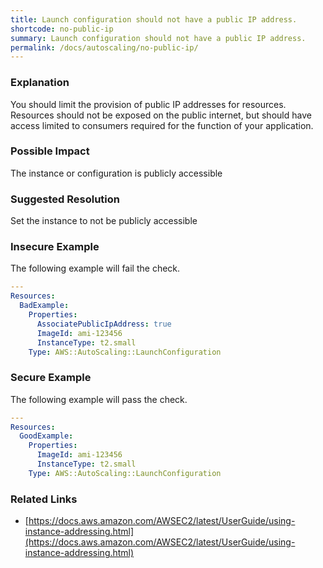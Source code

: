 ```yaml
---
title: Launch configuration should not have a public IP address.
shortcode: no-public-ip
summary: Launch configuration should not have a public IP address. 
permalink: /docs/autoscaling/no-public-ip/
---
```


### Explanation

You should limit the provision of public IP addresses for resources. Resources should not be exposed on the public internet, but should have access limited to consumers required for the function of your application.

### Possible Impact
The instance or configuration is publicly accessible

### Suggested Resolution
Set the instance to not be publicly accessible


### Insecure Example

The following example will fail the  check.

```yaml
---
Resources:
  BadExample:
    Properties:
      AssociatePublicIpAddress: true
      ImageId: ami-123456
      InstanceType: t2.small
    Type: AWS::AutoScaling::LaunchConfiguration

```



### Secure Example

The following example will pass the  check.

```yaml
---
Resources:
  GoodExample:
    Properties:
      ImageId: ami-123456
      InstanceType: t2.small
    Type: AWS::AutoScaling::LaunchConfiguration

```




### Related Links


- [https://docs.aws.amazon.com/AWSEC2/latest/UserGuide/using-instance-addressing.html](https://docs.aws.amazon.com/AWSEC2/latest/UserGuide/using-instance-addressing.html)


